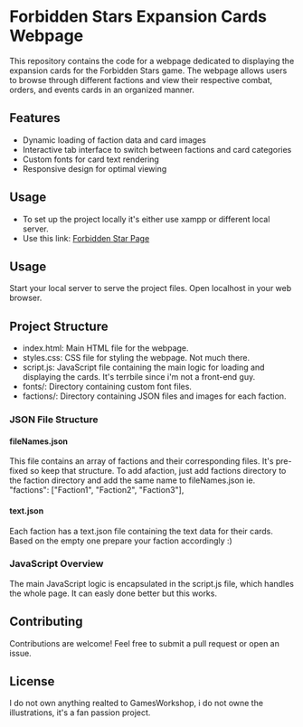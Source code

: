 # Forbidden Stars Expansion Cards Webpage

This repository contains the code for a webpage dedicated to displaying the expansion cards for the Forbidden Stars game. The webpage allows users to browse through different factions and view their respective combat, orders, and events cards in an organized manner.

## Features
* Dynamic loading of faction data and card images
* Interactive tab interface to switch between factions and card categories
* Custom fonts for card text rendering
* Responsive design for optimal viewing

## Usage

* To set up the project locally it's either use xampp or different local server.
* Use this link: <a href='https://molonlabem.github.io/Forbidden_Star/page/'>Forbidden Star Page</a>

## Usage
Start your local server to serve the project files.
Open localhost in your web browser.

## Project Structure
* index.html: Main HTML file for the webpage.
* styles.css: CSS file for styling the webpage. Not much there.
* script.js: JavaScript file containing the main logic for loading and displaying the cards. It's terrbile since i'm not a front-end guy.
* fonts/: Directory containing custom font files.
* factions/: Directory containing JSON files and images for each faction.

### JSON File Structure

#### fileNames.json
This file contains an array of factions and their corresponding files. It's pre-fixed so keep that structure.
To add afaction, just add factions directory to the faction directory and add the same name to fileNames.json
ie. "factions": ["Faction1", "Faction2", "Faction3"],

#### text.json
Each faction has a text.json file containing the text data for their cards. 
Based on the empty one prepare your faction accordingly :) 


### JavaScript Overview
The main JavaScript logic is encapsulated in the script.js file, which handles the whole page.
It can easly done better but this works. 

## Contributing
Contributions are welcome! Feel free to submit a pull request or open an issue.

## License
I do not own anything realted to GamesWorkshop, i do not owne the illustrations, it's a fan passion project.
